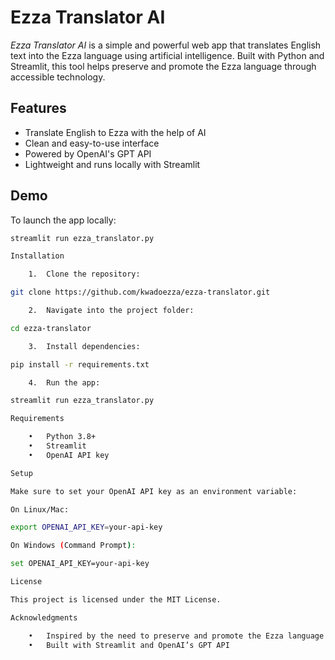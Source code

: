 # Ezza Translator AI

*Ezza Translator AI* is a simple and powerful web app that translates English text into the Ezza language using artificial intelligence. Built with Python and Streamlit, this tool helps preserve and promote the Ezza language through accessible technology.

## Features

- Translate English to Ezza with the help of AI
- Clean and easy-to-use interface
- Powered by OpenAI's GPT API
- Lightweight and runs locally with Streamlit

## Demo

To launch the app locally:

```bash
streamlit run ezza_translator.py

Installation

	1.	Clone the repository:

git clone https://github.com/kwadoezza/ezza-translator.git

	2.	Navigate into the project folder:

cd ezza-translator

	3.	Install dependencies:

pip install -r requirements.txt

	4.	Run the app:

streamlit run ezza_translator.py

Requirements

	•	Python 3.8+
	•	Streamlit
	•	OpenAI API key

Setup

Make sure to set your OpenAI API key as an environment variable:

On Linux/Mac:

export OPENAI_API_KEY=your-api-key

On Windows (Command Prompt):

set OPENAI_API_KEY=your-api-key

License

This project is licensed under the MIT License.

Acknowledgments

	•	Inspired by the need to preserve and promote the Ezza language
	•	Built with Streamlit and OpenAI’s GPT API